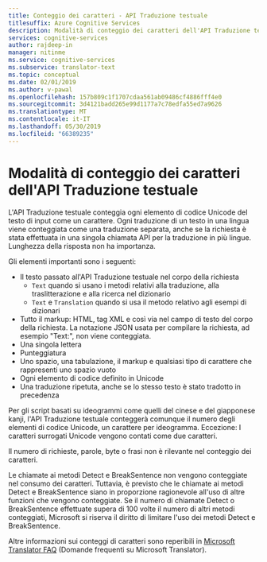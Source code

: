 ```yaml
---
title: Conteggio dei caratteri - API Traduzione testuale
titlesuffix: Azure Cognitive Services
description: Modalità di conteggio dei caratteri dell'API Traduzione testuale.
services: cognitive-services
author: rajdeep-in
manager: nitinme
ms.service: cognitive-services
ms.subservice: translator-text
ms.topic: conceptual
ms.date: 02/01/2019
ms.author: v-pawal
ms.openlocfilehash: 157b809c1f1707cdaa561ab09486cf4886fff4e0
ms.sourcegitcommit: 3d4121badd265e99d1177a7c78edfa55ed7a9626
ms.translationtype: MT
ms.contentlocale: it-IT
ms.lasthandoff: 05/30/2019
ms.locfileid: "66389235"
---
```

# <a name="how-the-translator-text-api-counts-characters"></a>Modalità di conteggio dei caratteri dell'API Traduzione testuale

L'API Traduzione testuale conteggia ogni elemento di codice Unicode del testo di input come un carattere. Ogni traduzione di un testo in una lingua viene conteggiata come una traduzione separata, anche se la richiesta è stata effettuata in una singola chiamata API per la traduzione in più lingue. Lunghezza della risposta non ha importanza.

Gli elementi importanti sono i seguenti:

* Il testo passato all'API Traduzione testuale nel corpo della richiesta
   * `Text` quando si usano i metodi relativi alla traduzione, alla traslitterazione e alla ricerca nel dizionario
   * `Text` e `Translation` quando si usa il metodo relativo agli esempi di dizionari
* Tutto il markup: HTML, tag XML e così via nel campo di testo del corpo della richiesta. La notazione JSON usata per compilare la richiesta, ad esempio "Text:", non viene conteggiata.
* Una singola lettera
* Punteggiatura
* Uno spazio, una tabulazione, il markup e qualsiasi tipo di carattere che rappresenti uno spazio vuoto
* Ogni elemento di codice definito in Unicode
* Una traduzione ripetuta, anche se lo stesso testo è stato tradotto in precedenza

Per gli script basati su ideogrammi come quelli del cinese e del giapponese kanji, l'API Traduzione testuale conteggerà comunque il numero degli elementi di codice Unicode, un carattere per ideogramma. Eccezione: I caratteri surrogati Unicode vengono contati come due caratteri.

Il numero di richieste, parole, byte o frasi non è rilevante nel conteggio dei caratteri. 

Le chiamate ai metodi Detect e BreakSentence non vengono conteggiate nel consumo dei caratteri. Tuttavia, è previsto che le chiamate ai metodi Detect e BreakSentence siano in proporzione ragionevole all'uso di altre funzioni che vengono conteggiate. Se il numero di chiamate Detect o BreakSentence effettuate supera di 100 volte il numero di altri metodi conteggiati, Microsoft si riserva il diritto di limitare l'uso dei metodi Detect e BreakSentence.


Altre informazioni sui conteggi di caratteri sono reperibili in [Microsoft Translator FAQ](https://www.microsoft.com/en-us/translator/faq.aspx) (Domande frequenti su Microsoft Translator).
